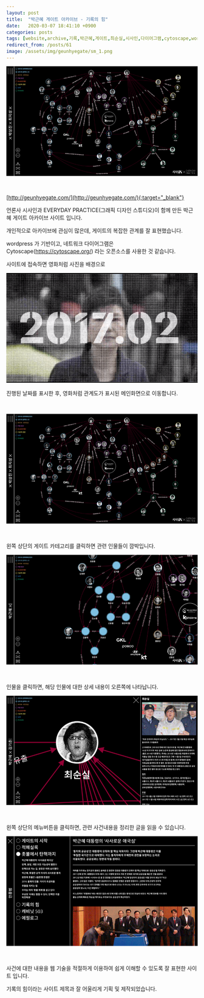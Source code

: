 ```yaml
---
layout: post
title:  "박근혜 게이트 아카이브 - 기록의 힘"
date:   2020-03-07 18:41:10 +0900
categories: posts
tags: [website,archive,기록,박근혜,게이트,최순실,시사인,다이어그램,cytoscape,wordpress,워드프레스,네트워크]
redirect_from: /posts/61
image: /assets/img/geunhyegate/sm_1.png
--- 
```

![박근혜 게이트](/assets/img/geunhyegate/content_1.png)

<br />

[http://geunhyegate.com/](http://geunhyegate.com/){:target="_blank"}

언론사 시사인과 EVERYDAY PRACTICE(그래픽 디자인 스튜디오)이 함께 만든 박근혜 게이트 아카이브 사이트 입니다.


개인적으로 아카이브에 관심이 많은데, 게이트의 복잡한 관계를 잘 표현했습니다.

wordpress 가 기반이고, 네트워크 다이어그램은 Cytoscape(https://cytoscape.org/) 라는 오픈소스를 사용한 것 같습니다.


사이트에 접속하면 영화처럼 사진을 배경으로 

![박근혜 게이트](/assets/img/geunhyegate/content_2.png)

진행된 날짜를 표시한 후, 영화처럼 관계도가 표시된 메인화면으로 이동합니다.

<br />

![박근혜 게이트](/assets/img/geunhyegate/content_3.png)

<br />

왼쪽 상단의 게이트 카테고리를 클릭하면 관련 인물들이 깜박입니다.

![박근혜 게이트](/assets/img/geunhyegate/content_4.png)

<br />

인물을 클릭하면, 해당 인물에 대한 상세 내용이 오른쪽에 나타납니다.

![박근혜 게이트](/assets/img/geunhyegate/content_5.png)

<br />

왼쪽 상단의 메뉴버튼을 클릭하면, 관련 사건내용을 정리한 글을 읽을 수 있습니다.

![박근혜 게이트](/assets/img/geunhyegate/content_6.png)

<br />


사건에 대한 내용을 웹 기술을 적절하게 이용하여 쉽게 이해할 수 있도록 잘 표현한 사이트 입니다.

기록의 힘이라는 사이트 제목과 잘 어울리게 기획 및 제작되었습니다. 
